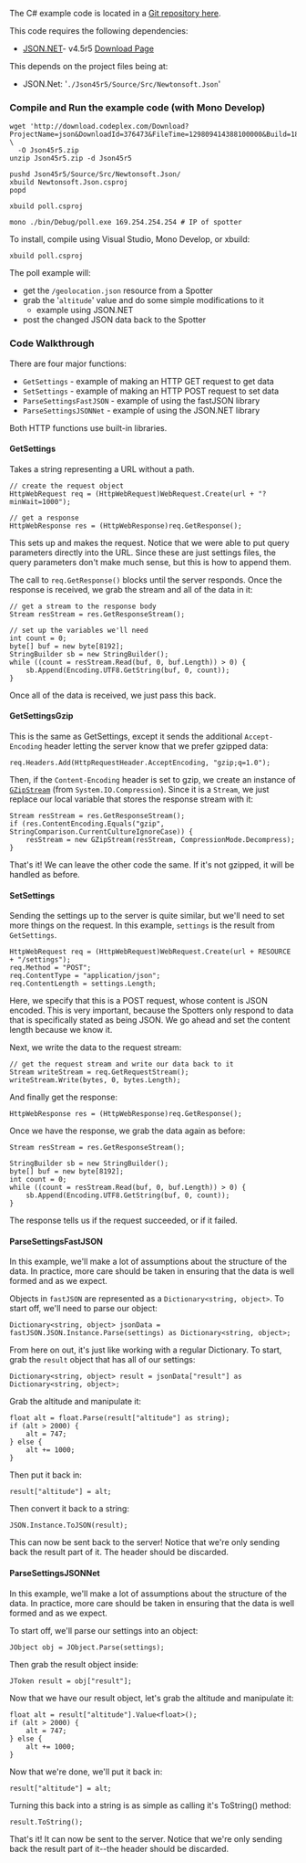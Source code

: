 The C# example code is located in a [Git repository here](https://github.com/SpotterRF/json-examples/tree/master/c%23/JsonDotNet/).

This code requires the following dependencies:

  * [JSON.NET](http://james.newtonking.com/pages/json-net.aspx)- v4.5r5 [Download Page](http://json.codeplex.com/releases/view/87440#)

This depends on the project files being at:
- JSON.Net: '`./Json45r5/Source/Src/Newtonsoft.Json`'

### Compile and Run the example code (with Mono Develop)

    wget 'http://download.codeplex.com/Download?ProjectName=json&DownloadId=376473&FileTime=129809414388100000&Build=18857' \
      -O Json45r5.zip
    unzip Json45r5.zip -d Json45r5

    pushd Json45r5/Source/Src/Newtonsoft.Json/
    xbuild Newtonsoft.Json.csproj 
    popd

    xbuild poll.csproj

    mono ./bin/Debug/poll.exe 169.254.254.254 # IP of spotter

To install, compile using Visual Studio, Mono Develop, or xbuild:

    xbuild poll.csproj

The poll example will:

- get the `/geolocation.json` resource from a Spotter
- grab the '`altitude`' value and do some simple modifications to it
    - example using JSON.NET
- post the changed JSON data back to the Spotter

### Code Walkthrough ###

There are four major functions:

- `GetSettings` - example of making an HTTP GET request to get data
- `SetSettings` - example of making an HTTP POST request to set data
- `ParseSettingsFastJSON` - example of using the fastJSON library
- `ParseSettingsJSONNet` - example of using the JSON.NET library

Both HTTP functions use built-in libraries.

#### GetSettings ####

Takes a string representing a URL without a path.

    // create the request object
    HttpWebRequest req = (HttpWebRequest)WebRequest.Create(url + "?minWait=1000");

    // get a response
    HttpWebResponse res = (HttpWebResponse)req.GetResponse();

This sets up and makes the request. Notice that we were able to put query parameters directly into the URL. Since these are just settings files, the query parameters don't make much sense, but this is how to append them.

The call to `req.GetResponse()` blocks until the server responds. Once the response is received, we grab the stream and all of the data in it:

    // get a stream to the response body
    Stream resStream = res.GetResponseStream();

    // set up the variables we'll need
    int count = 0;
    byte[] buf = new byte[8192];
    StringBuilder sb = new StringBuilder();
    while ((count = resStream.Read(buf, 0, buf.Length)) > 0) {
        sb.Append(Encoding.UTF8.GetString(buf, 0, count));
    }

Once all of the data is received, we just pass this back.

#### GetSettingsGzip ####

This is the same as GetSettings, except it sends the additional `Accept-Encoding` header letting the server know that we prefer gzipped data:

    req.Headers.Add(HttpRequestHeader.AcceptEncoding, "gzip;q=1.0");

Then, if the `Content-Encoding` header is set to gzip, we create an instance of  [`GZipStream`](http://msdn.microsoft.com/en-us/library/system.io.compression.gzipstream.aspx) (from `System.IO.Compression`). Since it is a `Stream`, we just replace our local variable that stores the response stream with it:

    Stream resStream = res.GetResponseStream();
    if (res.ContentEncoding.Equals("gzip", StringComparison.CurrentCultureIgnoreCase)) {
        resStream = new GZipStream(resStream, CompressionMode.Decompress);
    }

That's it! We can leave the other code the same. If it's not gzipped, it will be handled as before.

#### SetSettings ####

Sending the settings up to the server is quite similar, but we'll need to set more things on the request. In this example, `settings` is the result from `GetSettings`.

    HttpWebRequest req = (HttpWebRequest)WebRequest.Create(url + RESOURCE + "/settings");
    req.Method = "POST";
    req.ContentType = "application/json";
    req.ContentLength = settings.Length;

Here, we specify that this is a POST request, whose content is JSON encoded. This is very important, because the Spotters only respond to data that is specifically stated as being JSON. We go ahead and set the content length because we know it.

Next, we write the data to the request stream:

    // get the request stream and write our data back to it
    Stream writeStream = req.GetRequestStream();
    writeStream.Write(bytes, 0, bytes.Length);

And finally get the response:

    HttpWebResponse res = (HttpWebResponse)req.GetResponse();

Once we have the response, we grab the data again as before:

    Stream resStream = res.GetResponseStream();

    StringBuilder sb = new StringBuilder();
    byte[] buf = new byte[8192];
    int count = 0;
    while ((count = resStream.Read(buf, 0, buf.Length)) > 0) {
        sb.Append(Encoding.UTF8.GetString(buf, 0, count));
    }

The response tells us if the request succeeded, or if it failed.

#### ParseSettingsFastJSON ####

In this example, we'll make a lot of assumptions about the structure of the data. In practice, more care should be taken in ensuring that the data is well formed and as we expect.

Objects in `fastJSON` are represented as a `Dictionary<string, object>`. To start off, we'll need to parse our object:

    Dictionary<string, object> jsonData = fastJSON.JSON.Instance.Parse(settings) as Dictionary<string, object>;

From here on out, it's just like working with a regular Dictionary. To start, grab the `result` object that has all of our settings:

    Dictionary<string, object> result = jsonData["result"] as Dictionary<string, object>;

Grab the altitude and manipulate it:

    float alt = float.Parse(result["altitude"] as string);
    if (alt > 2000) {
        alt = 747;
    } else {
        alt += 1000;
    }

Then put it back in:

    result["altitude"] = alt;

Then convert it back to a string:

    JSON.Instance.ToJSON(result);

This can now be sent back to the server! Notice that we're only sending back the result part of it. The header should be discarded.

#### ParseSettingsJSONNet ####

In this example, we'll make a lot of assumptions about the structure of the data. In practice, more care should be taken in ensuring that the data is well formed and as we expect.

To start off, we'll parse our settings into an object:

    JObject obj = JObject.Parse(settings);

Then grab the result object inside:

    JToken result = obj["result"];

Now that we have our result object, let's grab the altitude and manipulate it:

    float alt = result["altitude"].Value<float>();
    if (alt > 2000) {
        alt = 747;
    } else {
        alt += 1000;
    }

Now that we're done, we'll put it back in:

    result["altitude"] = alt;

Turning this back into a string is as simple as calling it's ToString() method:

    result.ToString();

That's it! It can now be sent to the server. Notice that we're only sending back the result part of it--the header should be discarded.

